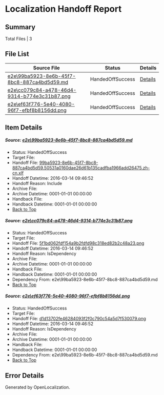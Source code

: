 # <a name='report-top'></a> Localization Handoff Report

## Summary
 Total Files | 3

## File List
 Source File | Status | Details 
 ----------- | ------ | ------- 
 [e2e\99ba5923-8e6b-45f7-8bc8-887ca4bd5d59.md](https://github.com/OpenLocalizationTest/oltest/blob/9cfecb5ba02c60f40466adafd65255b7dfbf02be/e2e/99ba5923-8e6b-45f7-8bc8-887ca4bd5d59.md) | HandedOffSuccess | [Details](#c4dc4cbcce918ad777fd4b2e47916a220e6c2d801)
 [e2e\cc079c84-a478-46d4-9314-b774e3c31b87.png](https://github.com/OpenLocalizationTest/oltest/blob/9cfecb5ba02c60f40466adafd65255b7dfbf02be/e2e/cc079c84-a478-46d4-9314-b774e3c31b87.png) | HandedOffSuccess | [Details](#5f1bd062fdf154a9b2fdfd98c318ed82b2c48a232)
 [e2e\ef63f776-5e40-4080-96f7-efbf8b8156dd.png](https://github.com/OpenLocalizationTest/oltest/blob/9cfecb5ba02c60f40466adafd65255b7dfbf02be/e2e/ef63f776-5e40-4080-96f7-efbf8b8156dd.png) | HandedOffSuccess | [Details](#d1d13702fe46284093f2f0c790c54a5d7f5300793)

## Item Details
##### <a name='c4dc4cbcce918ad777fd4b2e47916a220e6c2d801'></a> Source: [e2e\99ba5923-8e6b-45f7-8bc8-887ca4bd5d59.md](https://github.com/OpenLocalizationTest/oltest/blob/9cfecb5ba02c60f40466adafd65255b7dfbf02be/e2e/99ba5923-8e6b-45f7-8bc8-887ca4bd5d59.md)
* Status: HandedOffSuccess
* Target File: 
* Handoff File: [99ba5923-8e6b-45f7-8bc8-887ca4bd5d59.50531a0160dae26d61b135cadfba1966add26475.zh-cn.xlf](https://github.com/OpenLocalizationTestOrg/olhandoff/blob/8984a9847a6d719c063dac75fdabf25162a3a5be/ol-handoff/OpenLocalizationTestOrg/oltest.zh-cn/yuwzho/ht/99ba5923-8e6b-45f7-8bc8-887ca4bd5d59.50531a0160dae26d61b135cadfba1966add26475.zh-cn.xlf)
* Handoff Datetime: 2016-03-14 09:46:52
* Handoff Reason: Include
* Archive File: 
* Archive Datetime: 0001-01-01 00:00:00
* Handback File: 
* Handback Datetime: 0001-01-01 00:00:00
* [Back to Top](#report-top)

##### <a name='5f1bd062fdf154a9b2fdfd98c318ed82b2c48a232'></a> Source: [e2e\cc079c84-a478-46d4-9314-b774e3c31b87.png](https://github.com/OpenLocalizationTest/oltest/blob/9cfecb5ba02c60f40466adafd65255b7dfbf02be/e2e/cc079c84-a478-46d4-9314-b774e3c31b87.png)
* Status: HandedOffSuccess
* Target File: 
* Handoff File: [5f1bd062fdf154a9b2fdfd98c318ed82b2c48a23.png](https://github.com/OpenLocalizationTestOrg/olhandoff/blob/8984a9847a6d719c063dac75fdabf25162a3a5be/ol-handoff/OpenLocalizationTestOrg/oltest.zh-cn/yuwzho/ht/5f1bd062fdf154a9b2fdfd98c318ed82b2c48a23.png)
* Handoff Datetime: 2016-03-14 09:46:52
* Handoff Reason: IsDependency
* Archive File: 
* Archive Datetime: 0001-01-01 00:00:00
* Handback File: 
* Handback Datetime: 0001-01-01 00:00:00
* Dependency From: e2e\99ba5923-8e6b-45f7-8bc8-887ca4bd5d59.md
* [Back to Top](#report-top)

##### <a name='d1d13702fe46284093f2f0c790c54a5d7f5300793'></a> Source: [e2e\ef63f776-5e40-4080-96f7-efbf8b8156dd.png](https://github.com/OpenLocalizationTest/oltest/blob/9cfecb5ba02c60f40466adafd65255b7dfbf02be/e2e/ef63f776-5e40-4080-96f7-efbf8b8156dd.png)
* Status: HandedOffSuccess
* Target File: 
* Handoff File: [d1d13702fe46284093f2f0c790c54a5d7f530079.png](https://github.com/OpenLocalizationTestOrg/olhandoff/blob/8984a9847a6d719c063dac75fdabf25162a3a5be/ol-handoff/OpenLocalizationTestOrg/oltest.zh-cn/yuwzho/ht/d1d13702fe46284093f2f0c790c54a5d7f530079.png)
* Handoff Datetime: 2016-03-14 09:46:52
* Handoff Reason: IsDependency
* Archive File: 
* Archive Datetime: 0001-01-01 00:00:00
* Handback File: 
* Handback Datetime: 0001-01-01 00:00:00
* Dependency From: e2e\99ba5923-8e6b-45f7-8bc8-887ca4bd5d59.md
* [Back to Top](#report-top)


## Error Details

Generated by OpenLocalization.
